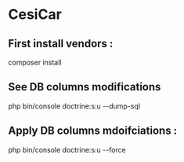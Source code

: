 # CesiCar

## First install vendors :
composer install

## See DB columns modifications
php bin/console doctrine:s:u --dump-sql

## Apply DB columns mdoifciations :
php bin/console doctrine:s:u --force